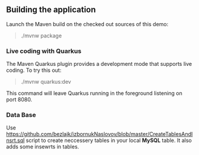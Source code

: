 ## Building the application

Launch the Maven build on the checked out sources of this demo:

> ./mvnw package

### Live coding with Quarkus

The Maven Quarkus plugin provides a development mode that supports
live coding. To try this out:

> ./mvnw quarkus:dev

This command will leave Quarkus running in the foreground listening on port 8080.

### Data Base

Use https://github.com/bezlajk/izbornukNaslovov/blob/master/CreateTablesAndInsrt.sql script to create neccessery tables in your local **MySQL** table.
It also adds some insewrts in tables.
